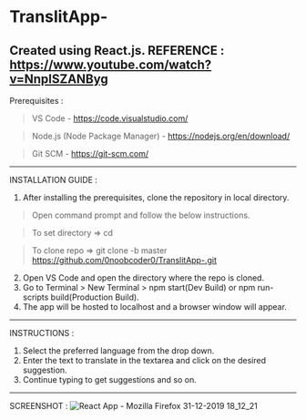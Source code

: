 # TranslitApp-
Created using React.js.
REFERENCE : https://www.youtube.com/watch?v=NnpISZANByg
---------------------------------------------------------------------------------------------------------------------------------------------
Prerequisites : 

>VS Code - https://code.visualstudio.com/

>Node.js (Node Package Manager) - https://nodejs.org/en/download/

>Git SCM - https://git-scm.com/ 
---------------------------------------------------------------------------------------------------------------------------------------------
INSTALLATION GUIDE :

1. After installing the prerequisites, clone the repository in local directory.
  
  >Open command prompt and follow the below instructions.
  
  >To set directory => cd <directory>
  
  >To clone repo => git clone -b master https://github.com/0noobcoder0/TranslitApp-.git
  
2. Open VS Code and open the directory where the repo is cloned.
3. Go to Terminal > New Terminal > npm start(Dev Build) or npm run-scripts build(Production Build).
4. The app will be hosted to localhost and a browser window will appear.
---------------------------------------------------------------------------------------------------------------------------------------------
INSTRUCTIONS : 

1. Select the preferred language from the drop down.
2. Enter the text to translate in the textarea and click on the desired suggestion.
3. Continue typing to get suggestions and so on.
---------------------------------------------------------------------------------------------------------------------------------------------
SCREENSHOT :
![React App - Mozilla Firefox 31-12-2019 18_12_21](https://user-images.githubusercontent.com/46084667/71622117-a6973580-2bf9-11ea-9abf-38be8458bae3.png)
